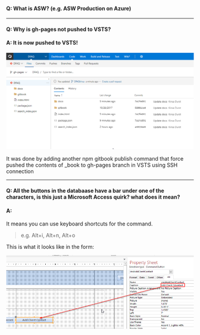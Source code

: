 #### Q: What is ASW? (e.g. ASW Production on Azure)

<hr>

#### Q: Why is gh-pages not pushed to VSTS?

#### A: It is now pushed to VSTS!

![DFAQ gh-pages](./img/push2gh-pages.png "VSTS gh-pages")

It was done by adding another npm gitbook publish command that force pushed the contents of \_book to gh-pages branch in VSTS using SSH connection

<hr>

#### Q: All the buttons in the databaase have a bar under one of the characters, is this just a Microsoft Access quirk? what does it mean?

#### A: 

It means you can use keyboard shortcuts for the command.
> e.g. Alt+i, Alt+n, Alt+o

This is what it looks like in the form:

![](./img/keyboard-shortcut.png)